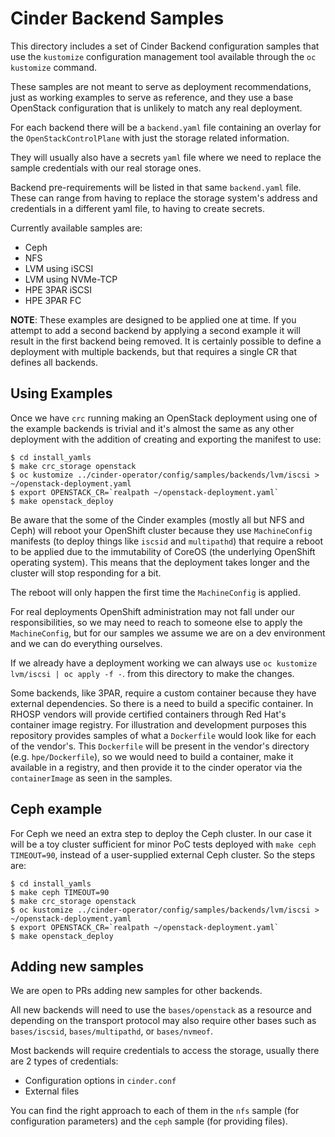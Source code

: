 # Cinder Backend Samples

This directory includes a set of Cinder Backend configuration samples that use
the `kustomize` configuration management tool available through the `oc
kustomize` command.

These samples are not meant to serve as deployment recommendations, just as
working examples to serve as reference, and they use a base OpenStack
configuration that is unlikely to match any real deployment.

For each backend there will be a `backend.yaml` file containing an overlay for
the `OpenStackControlPlane` with just the storage related information.

They will usually also have a secrets `yaml` file where we need to replace the
sample credentials with our real storage ones.

Backend pre-requirements will be listed in that same `backend.yaml` file.
These can range from having to replace the storage system's address and
credentials in a different yaml file, to having to create secrets.

Currently available samples are:

- Ceph
- NFS
- LVM using iSCSI
- LVM using NVMe-TCP
- HPE 3PAR iSCSI
- HPE 3PAR FC

**NOTE**: These examples are designed to be applied one at time. If you attempt
to add a second backend by applying a second example it will result in the
first backend being removed. It is certainly possible to define a deployment
with multiple backends, but that requires a single CR that defines all
backends.

## Using Examples

Once we have `crc` running making an OpenStack deployment using one of the
example backends is trivial and it's almost the same as any other deployment
with the addition of creating and exporting the manifest to use:

```
$ cd install_yamls
$ make crc_storage openstack
$ oc kustomize ../cinder-operator/config/samples/backends/lvm/iscsi > ~/openstack-deployment.yaml
$ export OPENSTACK_CR=`realpath ~/openstack-deployment.yaml`
$ make openstack_deploy
```

Be aware that the some of the Cinder examples (mostly all but NFS and Ceph)
will reboot your OpenShift cluster because they use `MachineConfig` manifests
(to deploy things like `iscsid` and `multipathd`) that require a reboot to be
applied due to the immutability of CoreOS (the underlying OpenShift operating
system).  This means that the deployment takes longer and the cluster will stop
responding for a bit.

The reboot will only happen the first time the `MachineConfig` is applied.

For real deployments OpenShift administration may not fall under our
responsibilities, so we may need to reach to someone else to apply the
`MachineConfig`, but for our samples we assume we are on a dev environment and
we can do everything ourselves.

If we already have a deployment working we can always use
`oc kustomize lvm/iscsi | oc apply -f -`. from this directory to make the
changes.

Some backends, like 3PAR, require a custom container because they have external
dependencies. So there is a need to build a specific container. In RHOSP
vendors will provide certified containers through Red Hat's container image
registry. For illustration and development purposes this repository provides
samples of what a `Dockerfile` would look like for each of the vendor's. This
`Dockerfile` will be present in the vendor's directory (e.g. `hpe/Dockerfile`),
so we would need to build a container, make it available in a registry, and
then provide it to the cinder operator via the `containerImage` as seen in the
samples.

## Ceph example

For Ceph we need an extra step to deploy the Ceph cluster. In our case it will
be a toy cluster sufficient for minor PoC tests deployed with `make ceph
TIMEOUT=90`, instead of a user-supplied external Ceph cluster. So the steps
are:

```
$ cd install_yamls
$ make ceph TIMEOUT=90
$ make crc_storage openstack
$ oc kustomize ../cinder-operator/config/samples/backends/lvm/iscsi > ~/openstack-deployment.yaml
$ export OPENSTACK_CR=`realpath ~/openstack-deployment.yaml`
$ make openstack_deploy
```

## Adding new samples

We are open to PRs adding new samples for other backends.

All new backends will need to use the `bases/openstack` as a resource and
depending on the transport protocol may also require other bases such as
`bases/iscsid`, `bases/multipathd`, or `bases/nvmeof`.

Most backends will require credentials to access the storage, usually there are
2 types of credentials:

- Configuration options in `cinder.conf`
- External files

You can find the right approach to each of them in the `nfs` sample (for
configuration parameters) and the `ceph` sample (for providing files).

